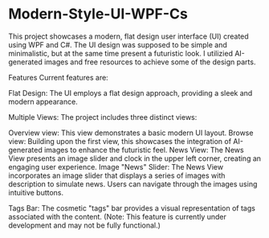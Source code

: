# Modern-Style-UI-WPF-Cs
This project showcases a modern, flat design user interface (UI) created using WPF and C#. 
The UI design was supposed to be simple and minimalistic, but at the same time present a futuristic look. I utilizied AI-generated images and free resources to achieve some of the design parts.

Features
Current features are:

Flat Design: The UI employs a flat design approach, providing a sleek and modern appearance.

Multiple Views: The project includes three distinct views:

Overview view: This view demonstrates a basic modern UI layout.
Browse view: Building upon the first view, this showcases the integration of AI-generated images to enhance the futuristic feel.
News View: The News View presents an image slider and clock in the upper left corner, creating an engaging user experience.
Image "News" Slider: The News View incorporates an image slider that displays a series of images with description to simulate news. Users can navigate through the images using intuitive buttons.

Tags Bar: The cosmetic "tags" bar provides a visual representation of tags associated with the content. (Note: This feature is currently under development and may not be fully functional.)


